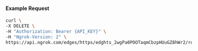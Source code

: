 <!-- Code generated for API Clients. DO NOT EDIT. -->

#### Example Request

```bash
curl \
-X DELETE \
-H "Authorization: Bearer {API_KEY}" \
-H "Ngrok-Version: 2" \
https://api.ngrok.com/edges/https/edghts_2wgPa0POOTaqmCbzpHUuGZ8hWr2/routes/edghtsrt_2wgPZtV0aNsFZ55NIsB9YSt4biY/user_agent_filter
```
